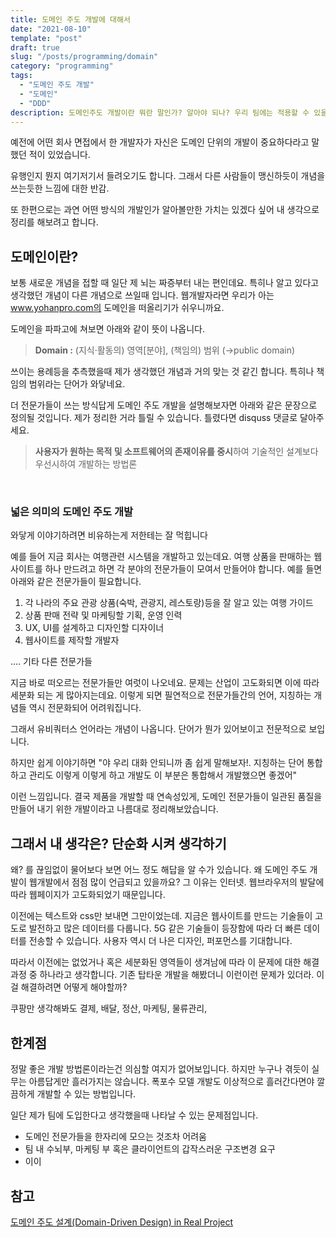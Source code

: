 ```yaml
---
title: 도메인 주도 개발에 대해서 
date: "2021-08-10"
template: "post"
draft: true
slug: "/posts/programming/domain"
category: "programming"
tags:
  - "도메인 주도 개발"
  - "도메인"
  - "DDD"
description: 도메인주도 개발이란 뭐란 말인가? 알아야 되나? 우리 팀에는 적용할 수 있을까?
---
```


예전에 어떤 회사 면접에서 한 개발자가 자신은 도메인 단위의 개발이 중요하다라고 말했던 적이 있었습니다.

유행인지 뭔지 여기저기서 들려오기도 합니다. 그래서 다른 사람들이 맹신하듯이 개념을 쓰는듯한 느낌에 대한 반감.

또 한편으로는 과연 어떤 방식의 개발인가 알아볼만한 가치는 있겠다 싶어 내 생각으로 정리를 해보려고 합니다.

## 도메인이란?

보통 새로운 개념을 접할 때 일단 제 뇌는 짜증부터 내는 편인데요. 특히나 알고 있다고 생각했던 개념이 다른 개념으로 쓰일때 입니다. 웹개발자라면 우리가 아는 www.yohanpro.com의 도메인을 떠올리기가 쉬우니까요.

도메인을 파파고에 쳐보면 아래와 같이 뜻이 나옵니다.

> **Domain :** (지식·활동의) 영역[분야], (책임의) 범위 (→public domain)


쓰이는 용례등을 추측했을때 제가 생각했던 개념과 거의 맞는 것 같긴 합니다. 특히나 <span class="color--red">책임의 범위</span>라는 단어가 와닿네요.

더 전문가들이 쓰는 방식답게 도메인 주도 개발을 설명해보자면 아래와 같은 문장으로 정의될 것입니다. 제가 정리한 거라 틀릴 수 있습니다. 틀렸다면 disquss 댓글로 달아주세요.

>  **사용자가 원하는 목적 및 소프트웨어의 존재이유를 중시**하여 기술적인 설계보다 우선시하여 개발하는 방법론

<br>

### 넓은 의미의 도메인 주도 개발

와닿게 이야기하려면 비유하는게 저한테는 잘 먹힙니다

예를 들어 지금 회사는 여행관련 시스템을 개발하고 있는데요. 여행 상품을 판매하는 웹사이트를 하나 만드려고 하면 각 분야의 전문가들이 모여서 만들어야 합니다. 예를 들면 아래와 같은 전문가들이 필요합니다.
 
1. 각 나라의 주요 관광 상품(숙박, 관광지, 레스토랑)등을 잘 알고 있는 여행 가이드
2. 상품 판매 전략 및 마케팅할 기획, 운영 인력
3. UX, UI를 설계하고 디자인할 디자이너
4. 웹사이트를 제작할 개발자

.... 기타 다른 전문가들


지금 바로 떠오르는 전문가들만 여럿이 나오네요. 문제는 산업이 고도화되면 이에 따라 세분화 되는 게 많아지는데요. 이렇게 되면 필연적으로 전문가들간의 언어, 지칭하는 개념들 역시 전문화되어 어려워집니다.

그래서 <span class="color--red">유비쿼터스 언어</span>라는 개념이 나옵니다. 단어가 뭔가 있어보이고 전문적으로 보입니다.

 하지만 쉽게 이야기하면 "야 우리 대화 안되니까 좀 쉽게 말해보자!. 지칭하는 단어 통합하고 관리도 이렇게 이렇게 하고 개발도 이 부분은 통합해서 개발했으면 좋겠어"

이런 느낌입니다. 결국 제품을 개발할 때 연속성있게, 도메인 전문가들이 일관된 품질을 만들어 내기 위한 개발이라고 나름대로 정리해보았습니다.


## 그래서 내 생각은? 단순화 시켜 생각하기

왜? 를 끊임없이 물어보다 보면 어느 정도 해답을 알 수가 있습니다. 왜 도메인 주도 개발이 웹개발에서 점점 많이 언급되고 있을까요? 그 이유는 인터넷. 웹브라우저의 발달에 따라 웹페이지가 고도화되었기 때문입니다.

이전에는 텍스트와 css만 보내면 그만이었는데. 지금은 웹사이트를 만드는 기술들이 고도로 발전하고 많은 데이터를 다룹니다. 5G 같은 기술들이 등장함에 따라 더 빠른 데이터를 전송할 수 있습니다. 사용자 역시 더 나은 디자인, 퍼포먼스를 기대합니다. 

따라서 이전에는 없었거나 혹은 세분화된 영역들이 생겨남에 따라 이 문제에 대한 해결과정 중 하나라고 생각합니다. 기존 탑타운 개발을 해봤더니 이런이런 문제가 있더라.  이걸 해결하려면 어떻게 해야할까?

쿠팡만 생각해봐도 결제, 배달, 정산, 마케팅, 물류관리, 



## 한계점

정말 좋은 개발 방법론이라는건 의심할 여지가 없어보입니다. 하지만 누구나 겪듯이 실무는 아름답게만 흘러가지는 않습니다. 폭포수 모델 개발도 이상적으로 흘러간다면야 깔끔하게 개발할 수 있는 방법입니다. 

일단 제가 팀에 도입한다고 생각했을때 나타날 수 있는 문제점입니다.
- 도메인 전문가들을 한자리에 모으는 것조차 어려움
- 팀 내 수뇌부, 마케팅 부 혹은 클라이언트의 갑작스러운 구조변경 요구 
- 이이




## 참고 
[도메인 주도 설계(Domain-Driven Design) in Real Project](https://medium.com/react-native-seoul/%EB%8F%84%EB%A9%94%EC%9D%B8-%EC%A3%BC%EB%8F%84-%EC%84%A4%EA%B3%84-domain-driven-design-in-real-project-%ED%95%9C%EA%B3%84-4cc6f8048c1)
